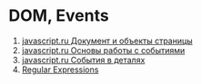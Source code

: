 # DOM, Events
1. [javascript.ru Документ и объекты страницы](http://learn.javascript.ru/document)
2. [javascript.ru Основы работы с событиями](http://learn.javascript.ru/events-and-interfaces)
3. [javascript.ru События в деталях](http://learn.javascript.ru/event-details)
4. [Regular Expressions](https://developer.mozilla.org/en-US/docs/Web/JavaScript/Guide/Regular_Expressions)

